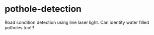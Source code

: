 # pothole-detection
Road condition detection using line laser light. Can identity water filled potholes too!!!  
